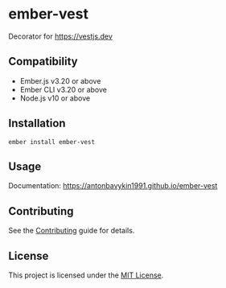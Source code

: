 ember-vest
==============================================================================

Decorator for https://vestjs.dev


Compatibility
------------------------------------------------------------------------------

* Ember.js v3.20 or above
* Ember CLI v3.20 or above
* Node.js v10 or above


Installation
------------------------------------------------------------------------------

```
ember install ember-vest
```


Usage
------------------------------------------------------------------------------

Documentation: https://antonbavykin1991.github.io/ember-vest

Contributing
------------------------------------------------------------------------------

See the [Contributing](CONTRIBUTING.md) guide for details.


License
------------------------------------------------------------------------------

This project is licensed under the [MIT License](LICENSE.md).
